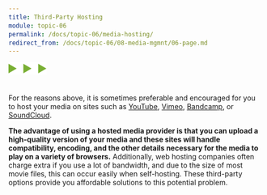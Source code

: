 ```yaml
---
title: Third-Party Hosting
module: topic-06
permalink: /docs/topic-06/media-hosting/
redirect_from: /docs/topic-06/08-media-mgmnt/06-page.md
---
```


<img src="./../../../img/arrow-divider.svg" style="width: 75px; border: none; margin: 0px 0 20px 0" />

For the reasons above, it is sometimes preferable and encouraged for you to host your media on sites such as [YouTube](https://youtube.com), [Vimeo](https://vimeo.com), [Bandcamp](https://bandcamp.com/), or [SoundCloud](https://soundcloud.com/).

**The advantage of using a hosted media provider is that you can upload a high-quality version of your media and these sites will handle compatibility, encoding, and the other details necessary for the media to play on a variety of browsers.** Additionally, web hosting companies often charge extra if you use a lot of bandwidth, and due to the size of most movie files, this can occur easily when self-hosting. These third-party options provide you affordable solutions to this potential problem.
